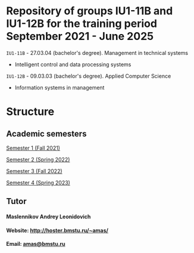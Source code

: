 # Repository of groups IU1-11B and IU1-12B for the training period September 2021 - June 2025

```IU1-11B``` - 27.03.04 (bachelor's degree). Management in technical systems
- Intelligent control and data processing systems

```IU1-12B``` - 09.03.03 (bachelor's degree). Applied Computer Science
- Information systems in management

# Structure

## Academic semesters

[Semester 1 (Fall 2021)](https://github.com/BMSTU-Automatic-Control-Systems-IU1-1/semesters/tree/semester-1)

[Semester 2 (Spring 2022)](https://github.com/BMSTU-Automatic-Control-Systems-IU1-1/semesters/tree/semester-2)

[Semester 3 (Fall 2022)](https://github.com/BMSTU-Automatic-Control-Systems-IU1-1/semesters/tree/semester-3)

[Semester 4 (Spring 2023)](https://github.com/BMSTU-Automatic-Control-Systems-IU1-1/semesters/tree/semester-4)

## Tutor
#### Maslennikov Andrey Leonidovich

#### Website: http://hoster.bmstu.ru/~amas/

#### Email: amas@bmstu.ru

